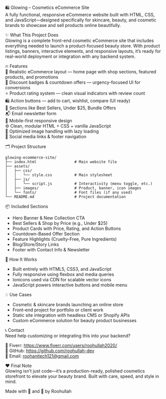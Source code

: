 🛍️ Glowing – Cosmetics eCommerce Site  
A fully functional, responsive eCommerce website built with HTML, CSS, and JavaScript—designed specifically for skincare, beauty, and cosmetic brands to showcase and sell products online beautifully.

✨ What This Project Does  
Glowing is a complete front-end cosmetic eCommerce site that includes everything needed to launch a product-focused beauty store. With product listings, banners, interactive elements, and responsive layouts, it’s ready for real-world deployment or integration with any backend system.

🔥 Features  
🛒 Realistic eCommerce layout — home page with shop sections, featured products, and promotions  
🎯 Discount badges & countdown offers — urgency-focused UI for conversions  
⭐ Product rating system — clean visual indicators with review count  
🛍️ Action buttons — add to cart, wishlist, compare (UI ready)  
🧾 Sections like Best Sellers, Under $25, Bundle Offers  
📬 Email newsletter form  
📱 Mobile-first responsive design  
⚙️ Clean, modular HTML + CSS + vanilla JavaScript  
📸 Optimized image handling with lazy loading  
🔗 Social media links & footer navigation

🗂️ Project Structure

```
glowing-ecommerce-site/
├── index.html                 # Main website file
├── assets/
│   ├── css/
│   │   └── style.css          # Main stylesheet
│   ├── js/
│   │   └── script.js          # Interactivity (menu toggle, etc.)
│   ├── images/                # Product, banner, icon images
│   └── fonts/                 # Font files (if any used)
└── README.md                  # Project documentation
```

📦 Included Sections

- Hero Banner & New Collection CTA
- Best Sellers & Shop by Price (e.g., Under $25)
- Product Cards with Price, Rating, and Action Buttons
- Countdown-Based Offer Section
- Feature Highlights (Cruelty-Free, Pure Ingredients)
- Blog/Store/Story Links
- Footer with Contact Info & Newsletter

🧠 How It Works

- Built entirely with HTML5, CSS3, and JavaScript
- Fully responsive using flexbox and media queries
- Ionicons used via CDN for scalable vector icons
- JavaScript powers interactive buttons and mobile menu

💡 Use Cases

- Cosmetic & skincare brands launching an online store
- Front-end project for portfolio or client work
- Static site integration with headless CMS or Shopify APIs
- Custom eCommerce solution for beauty product businesses

📞 Contact  
Need help customizing or integrating this into your backend?

💼 Fiverr: https://www.fiverr.com/users/roohullah2020/  
🐙 GitHub: https://github.com/roohullah-dev  
📧 Email: roohanitech121@gmail.com

❤️ Final Note  
Glowing isn’t just code—it’s a production-ready, polished cosmetics storefront to elevate your beauty brand. Built with care, speed, and style in mind.

Made with 💄 and 💙 by Roohullah
